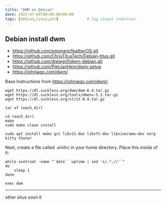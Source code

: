 ```yaml
---
title: "DWM on Debian"
date: 2023-07-04T00:00:00+00:00
tags: [debian,linux,etc]             # Tag always lowercase
---
```


## Debian install dwm

* https://github.com/sgomare/featherOS.git
* https://github.com/ChrisTitusTech/Debian-titus.git
* https://github.com/drewgrif/dwm-debian.git
* https://github.com/PietJanHein/dwm-setup
* https://johnjago.com/dwm/

Base Instructions from https://johnjago.com/dwm/

````
wget https://dl.suckless.org/dwm/dwm-6.4.tar.gz
wget https://dl.suckless.org/tools/dmenu-5.2.tar.gz
wget https://dl.suckless.org/st/st-0.9.tar.gz

tar xf (each_dir)

cd (each_dir)
make
sudo make clean install

sudo apt install make gcc libx11-dev libxft-dev libxinerama-dev xorg kitty thunar
````
Next, create a file called .xinitrc in your home directory. Place this inside of it:
````
while xsetroot -name "`date` `uptime | sed 's/.*,//'`"
do
	sleep 1
done

exec dwm
````
----
other situs soon II
